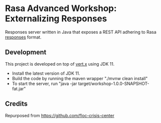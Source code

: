 # Rasa Advanced Workshop: Externalizing Responses

Responses server written in Java that exposes a REST API adhering to Rasa [responses](https://legacy-docs.rasa.com/docs/core/responses/) format.

## Development
This project is developed on top of [vert.x](http://vertx.io/) using JDK 11.

* Install the latest version of JDK 11.
* Build the code by running the maven wrapper "./mvnw clean install"
* To start the server, run "java -jar target/workshop-1.0.0-SNAPSHOT-fat.jar"

## Credits
Repurposed from https://github.com/floc-crisis-center
